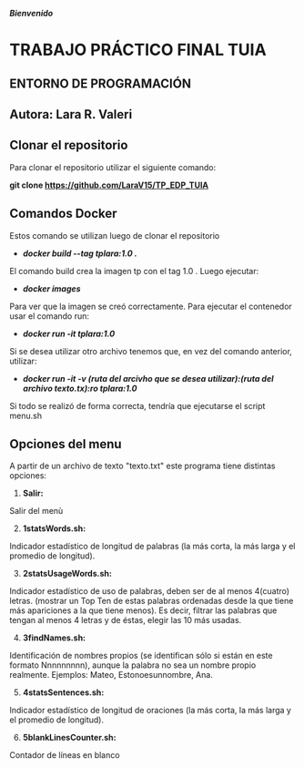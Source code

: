 ***Bienvenido***

# TRABAJO PRÁCTICO FINAL TUIA
## ENTORNO DE PROGRAMACIÓN 
## Autora: Lara R. Valeri

## Clonar el repositorio

Para clonar el repositorio utilizar el siguiente comando:

**git clone https://github.com/LaraV15/TP_EDP_TUIA** 

## Comandos Docker

Estos comando se utilizan luego de clonar el repositorio

- ***docker build --tag tplara:1.0 .***


El comando build crea la imagen tp con el tag 1.0 . Luego ejecutar:

- ***docker images***


Para ver que la imagen se creó correctamente. Para ejecutar el contenedor usar el comando run:

- ***docker run -it tplara:1.0***

Si se desea utilizar otro archivo tenemos que, en vez del comando anterior, utilizar:

- ***docker run -it -v (ruta del arcivho que se desea utilizar):(ruta del archivo texto.tx):ro tplara:1.0***

Si todo se realizó de forma correcta, tendría que ejecutarse el script menu.sh

## Opciones del menu

A partir de un archivo de texto "texto.txt" este programa tiene distintas opciones:

1. **Salir:** 

Salir del menù

2. **1statsWords.sh:**

Indicador estadístico de longitud de palabras (la más corta, la más larga y el
promedio de longitud).

3. **2statsUsageWords.sh:**

Indicador estadístico de uso de palabras, deben ser de al menos 4(cuatro)
letras. (mostrar un Top Ten de estas palabras ordenadas desde la que tiene
más apariciones a la que tiene menos). Es decir, filtrar las palabras que
tengan al menos 4 letras y de éstas, elegir las 10 más usadas.

4. **3findNames.sh:**

Identificación de nombres propios (se identifican sólo si están en este formato
Nnnnnnnnn), aunque la palabra no sea un nombre propio realmente.
Ejemplos: Mateo, Estonoesunnombre, Ana.

5. **4statsSentences.sh:**

Indicador estadístico de longitud de oraciones (la más corta, la más larga y el
promedio de longitud).

6. **5blankLinesCounter.sh:**

Contador de líneas en blanco
